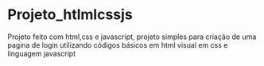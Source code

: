 # Projeto_htlmlcssjs
Projeto feito com html,css e javascript, projeto simples para criação de uma pagina de login  utilizando códigos básicos em html visual em css e linguagem javascript 
